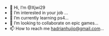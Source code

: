 - 👋 Hi, I’m @Xjwi29
- 👀 I’m interested in your job ...
- 🌱 I’m currently learning ps4...
- 💞️ I’m looking to collaborate on epic games...
- 📫 How to reach me hadrianhujio@gmail.com...

<!go!-
Xjwi29/Xjwi29 is a ✨ special ✨ repository because its `README.md` (this file) appears on your GitHub profile.
You can click the Preview link to take a look at your changes.
Giunhun.es

